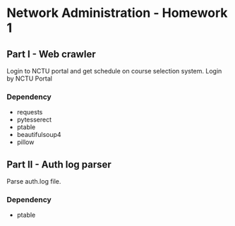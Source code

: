 # Network Administration - Homework 1
## Part I - Web crawler
Login to NCTU portal and get schedule on course selection system.
Login by NCTU Portal
### Dependency
* requests
* pytesserect
* ptable
* beautifulsoup4
* pillow

##  Part II - Auth log parser
Parse auth.log file.
### Dependency
* ptable